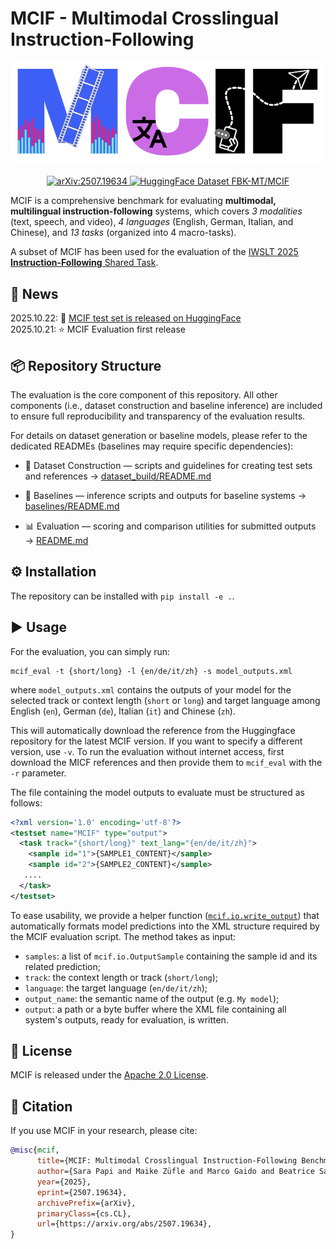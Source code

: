 # MCIF - Multimodal Crosslingual Instruction-Following 

<p align="center">
<img src="mcif.png" alt="MCIF Logo" width="600"/>
</p>

<p align="center">
  <a href="https://arxiv.org/abs/2507.19634">
    <img src="https://img.shields.io/badge/arXiv%3A2507.19634-b31b1b?style=flat&logo=arxiv&logoColor=white" alt="arXiv:2507.19634" height="20"/> 
  </a> 
  <a href="https://huggingface.co/datasets/FBK-MT/MCIF">
    <img src="https://img.shields.io/badge/HuggingFace-FBK--MT%2FMCIF-FFBA08?style=flat&logo=HuggingFace&logoColor=white" alt="HuggingFace Dataset FBK-MT/MCIF" height="20"/>
  </a>
</p>

MCIF is a comprehensive benchmark for evaluating **multimodal, multilingual instruction-following**
systems, which covers *3 modalities* (text, speech, and video), *4 languages* (English, German, 
Italian, and Chinese), and *13 tasks* (organized into 4 macro-tasks).

A subset of MCIF has been used for the evaluation of the 
[IWSLT 2025 **Instruction-Following** Shared Task](https://iwslt.org/2025/instruction-following).


## 📰 News

2025.10.22: 🤗 [MCIF test set is released on HuggingFace](https://huggingface.co/datasets/FBK-MT/MCIF)</br>
2025.10.21: ⭐️ MCIF Evaluation first release

## 📦 Repository Structure

The evaluation is the core component of this repository.
All other components (i.e., dataset construction and baseline inference) are included to ensure 
full reproducibility and transparency of the evaluation results.

For details on dataset generation or baseline models, please refer to the dedicated READMEs 
(baselines may require specific dependencies):

- 🧱 Dataset Construction — scripts and guidelines for creating test sets and references
→ [dataset_build/README.md](dataset_build/README.md)

- 🚀 Baselines — inference scripts and outputs for baseline systems
→ [baselines/README.md](baselines/README.md)

- 📊 Evaluation — scoring and comparison utilities for submitted outputs → [README.md](README.md#️-evaluation-usage)


## ⚙️ Installation

The repository can be installed with `pip install -e .`.

## ▶️ Usage

For the evaluation, you can simply run:

```shell
mcif_eval -t {short/long} -l {en/de/it/zh} -s model_outputs.xml
```

where `model_outputs.xml` contains the outputs of your model for the selected track or context 
length (`short` or `long`) and target language among English (`en`), German (`de`), Italian (`it`) 
and Chinese (`zh`).

This will automatically download the reference from the Huggingface repository
for the latest MCIF version. If you want to specify a different version, use `-v`.
To run the evaluation without internet access, first download the MICF references
and then provide them to `mcif_eval` with the `-r` parameter.

The file containing the model outputs to evaluate must be structured as follows:

```xml
<?xml version='1.0' encoding='utf-8'?>
<testset name="MCIF" type="output">
  <task track="{short/long}" text_lang="{en/de/it/zh}">
    <sample id="1">{SAMPLE1_CONTENT}</sample>
    <sample id="2">{SAMPLE2_CONTENT}</sample>
   ....
  </task>
</testset>
```

To ease usability, we provide a helper function ([`mcif.io.write_output`](src/mcif/io.py)) that
automatically formats model predictions into the XML structure required by the MCIF evaluation
script.
The method takes as input:
- `samples`: a list of `mcif.io.OutputSample` containing the sample id and its related prediction;
- `track`: the context length or track (`short/long`);
- `language`: the target language (`en/de/it/zh`);
- `output_name`: the semantic name of the output (e.g. `My model`);
- `output`: a path or a byte buffer where the XML file containing all system's outputs, ready for
evaluation, is written.

## 📜 License

MCIF is released under the [Apache 2.0 License](LICENSE).

## 🧩 Citation

If you use MCIF in your research, please cite:

```bibtex
@misc{mcif,
      title={MCIF: Multimodal Crosslingual Instruction-Following Benchmark from Scientific Talks}, 
      author={Sara Papi and Maike Züfle and Marco Gaido and Beatrice Savoldi and Danni Liu and Ioannis Douros and Luisa Bentivogli and Jan Niehues},
      year={2025},
      eprint={2507.19634},
      archivePrefix={arXiv},
      primaryClass={cs.CL},
      url={https://arxiv.org/abs/2507.19634}, 
}
```